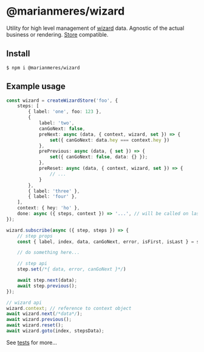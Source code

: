 # @marianmeres/wizard

Utility for high level management of [wizard](https://en.wikipedia.org/wiki/Wizard_(software))
data. Agnostic of the actual business or rendering. [Store](https://github.com/marianmeres/store)
compatible.

## Install
```shell
$ npm i @marianmeres/wizard
```

## Example usage

```typescript
const wizard = createWizardStore('foo', {
    steps: [
        { label: 'one', foo: 123 },
        {
            label: 'two',
            canGoNext: false,
            preNext: async (data, { context, wizard, set }) => {
                set({ canGoNext: data.hey === context.hey })
            },
            prePrevious: async (data, { set }) => {
                set({ canGoNext: false, data: {} });
            },
            preReset: async (data, { context, wizard, set }) => {
                // ...
            }
        },
        { label: 'three' },
        { label: 'four' },
    ],
    context: { hey: 'ho' },
    done: async ({ steps, context }) => '...', // will be called on last .next()
});

wizard.subscribe(async ({ step, steps }) => {
    // step props
    const { label, index, data, canGoNext, error, isFirst, isLast } = step;

    // do something here...

    // step api
    step.set(/*{ data, error, canGoNext }*/)

    await step.next(data);
    await step.previous();
});

// wizard api
wizard.context; // reference to context object
await wizard.next(/*data*/);
await wizard.previous();
await wizard.reset();
await wizard.goto(index, stepsData);

```

See [tests](./tests/wizard.test.ts) for more...
